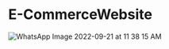 # E-CommerceWebsite

![WhatsApp Image 2022-09-21 at 11 38 15 AM](https://user-images.githubusercontent.com/20817990/191430435-f5acb22e-77ae-4ef9-969d-fd11960abe8d.jpeg)
